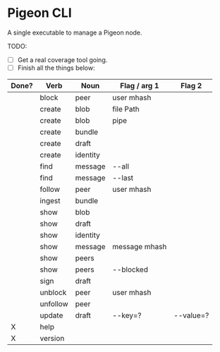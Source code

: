 # Pigeon CLI

A single executable to manage a Pigeon node.

TODO:

 - [ ] Get a real coverage tool going.
 - [ ] Finish all the things below:

 |Done?|Verb        |Noun    | Flag / arg 1  | Flag 2    |
 |-----|------------|--------|---------------|-----------|
 |     |block       |peer    | user mhash    |           |
 |     |create      |blob    | file Path     |           |
 |     |create      |blob    | pipe          |           |
 |     |create      |bundle  |               |           |
 |     |create      |draft   |               |           |
 |     |create      |identity|               |           |
 |     |find        |message | --all         |           |
 |     |find        |message | --last        |           |
 |     |follow      |peer    | user mhash    |           |
 |     |ingest      |bundle  |               |           |
 |     |show        |blob    |               |           |
 |     |show        |draft   |               |           |
 |     |show        |identity|               |           |
 |     |show        |message | message mhash |           |
 |     |show        |peers   |               |           |
 |     |show        |peers   | --blocked     |           |
 |     |sign        |draft   |               |           |
 |     |unblock     |peer    | user mhash    |           |
 |     |unfollow    |peer    |               |           |
 |     |update      |draft   | --key=?       | --value=? |
 |  X  |help        |        |               |           |
 |  X  |version     |        |               |           |








